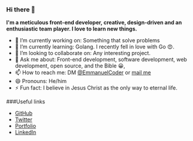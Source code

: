 ### Hi there 👋

**I'm a meticulous front-end developer, creative, design-driven and an enthusiastic team player. I love to learn new things.**


- 🔭 I’m currently working on: Something that solve problems
- 🌱 I’m currently learning: Golang. I recently fell in love with Go 😍.
- 👯 I’m looking to collaborate on: Any interesting project.
- 💬 Ask me about: Front-end development, software development, web development, open source, and the Bible 😀,
- 📫 How to reach me: DM [@EmmanuelCoder](https://twitter.com/EmmanuelCoder) or [mail me](loyaltysamuel001@gmail.com)
- 😄 Pronouns: He/him
- ⚡ Fun fact: I believe in Jesus Christ as the only way to eternal life.


###Useful links

* [GitHub](https://github.com/EmmanuelTheCoder)
* [Twitter](https://twitter.com/EmmanuelCoder)
* [Portfolio](https://emmanuel.netlify.app)
* [LinkedIn](https://www.linkedin.com/in/emmanuel-aiyenigba-46b9331a3)

